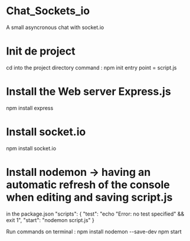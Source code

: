 # Chat_Sockets_io
A small asyncronous chat with socket.io



# Init de project 
cd into the project directory
command : npm init 
entry point = script.js

# Install the Web server Express.js
npm install express

# Install socket.io 
npm install socket.io

# Install nodemon -> having an automatic refresh of the console when editing and saving script.js
in the package.json 
"scripts": {
    "test": "echo \"Error: no test specified\" && exit 1",
    "start": "nodemon script.js"
}

Run commands on terminal : 
npm install nodemon --save-dev
npm start

